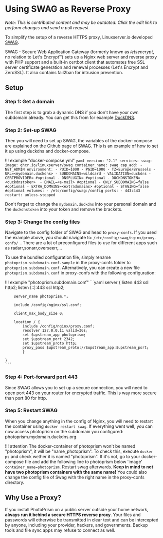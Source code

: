 # Using SWAG as Reverse Proxy

*Note: This is contributed content and may be outdated. Click the edit link to perform changes and send a pull request.*

To simplify the setup of a reverse HTTPS proxy, Linuxserver.io developed [SWAG](https://github.com/linuxserver/docker-swag).

SWAG - Secure Web Application Gateway (formerly known as *letsencrypt*, no relation to Let's Encrypt™) sets up a Nginx
web server and reverse proxy with PHP support and a built-in certbot client that automates free SSL server certificate
generation and renewal processes (Let's Encrypt and ZeroSSL). It also contains fail2ban for intrusion prevention.

## Setup ##

### Step 1: Get a domain ###

The first step is to grab a dynamic DNS if you don't have your own subdomain already. You can get this from for example [DuckDNS](https://www.duckdns.org).

### Step 2: Set-up SWAG ###

Then you will need to set up SWAG, the variables of the docker-compose are explained on the Github page of [SWAG](https://github.com/linuxserver/docker-swag).
This is an example of how to set it up using duckdns and docker-compose. 

!!! example "docker-compose.yml"
    ```yaml
	version: "2.1"
	services:
	 swag:
   	 image: ghcr.io/linuxserver/swag
   	 container_name: swag
    		cap_add:
     		- NET_ADMIN
   		environment:
      		- PUID=1000
      		- PGID=1000
      		- TZ=Europe/Brussels
      		- URL=<mydomain.duckdns>
      		- SUBDOMAINS=wildcard
      		- VALIDATION=duckdns
      		- CERTPROVIDER= #optional
      		- DNSPLUGIN= #optional
      		- DUCKDNSTOKEN=<duckdnstoken> 
      		- EMAIL=<e-mail> #optional
      		- ONLY_SUBDOMAINS=false #optional
      		- EXTRA_DOMAINS=<extradomains> #optional
      		- STAGING=false #optional
    		volumes:
      		- /etc/config/swag:/config
    		ports:
      		- 443:443
    		restart: unless-stopped
    ```

Don't forget to change the <code>mydomain.duckdns</code> into your personal domain and the <code>duckdnstoken</code> into your token and remove the brackets.

### Step 3: Change the config files ###

Navigate to the config folder of SWAG and head to <code>proxy-confs</code>. If you used the example above, you should navigate to: <code>/etc/config/swag/nginx/proxy-confs/ </code>.
There are a lot of preconfigured files to use for different apps such as radarr,sonarr,overseerr,... 

To use the bundled configuration file, simply rename <code>photoprism.subdomain.conf.sample</code> in the proxy-confs folder to <code>photoprism.subdomain.conf</code>.
Alternatively, you can create a new file <code>photoprism.subdomain.conf</code> in proxy-confs with the following configuration:

!!! example "photoprism.subdomain.conf"
    ```yaml
	server {
    	listen 443 ssl http2;
    	listen [::]:443 ssl http2;

    	server_name photoprism.*;

    	include /config/nginx/ssl.conf;

    	client_max_body_size 0;

    	location / {
        	include /config/nginx/proxy.conf;
        	resolver 127.0.0.11 valid=30s;
        	set $upstream_app photoprism;
        	set $upstream_port 2342;
        	set $upstream_proto http;
        	proxy_pass $upstream_proto://$upstream_app:$upstream_port;
    		}

	}	
    ```

### Step 4: Port-forward port 443 ###

Since SWAG allows you to set up a secure connection, you will need to open port 443 on your router for encrypted traffic. This is way more secure than port 80 for http.

### Step 5: Restart SWAG ##

When you change anything in the config of Nginx, you will need to restart the container using <code>docker restart swag</code>.
If everything went well, you can now access photoprism on the subdomain you configured: photoprism.mydomain.duckdns.org

!!! attention
    The docker-container of photoprism won't be named "photoprism", it will be "name_photoprism".
    To check this, execute <code>docker ps</code> and check wether it is named "photoprism".
    If it's not, go to your docker-compose file and add the following line to photoprism below 'image' <code>container_name=photoprism</code>. Restart swag afterwards.
    <b>Keep in mind to not have two photoprism containers with the same name!</b> 
    You could also change the config file of Swag with the right name in the proxy-confs directory.

## Why Use a Proxy? ##

If you install PhotoPrism on a public server outside your home network, **always run it behind a secure
HTTPS reverse proxy**. Your files and passwords will otherwise be transmitted in clear text and can be intercepted
by anyone, including your provider, hackers, and governments. Backup tools and file sync apps may refuse to
connect as well.
